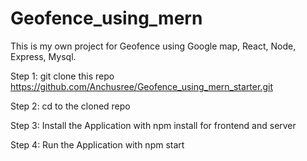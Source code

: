 # Geofence_using_mern
This is my own project for Geofence using Google map, React, Node, Express, Mysql.


Step 1: git clone this repo https://github.com/Anchusree/Geofence_using_mern_starter.git

Step 2: cd to the cloned repo

Step 3: Install the Application with npm install for frontend and server

Step 4: Run the Application with npm start
